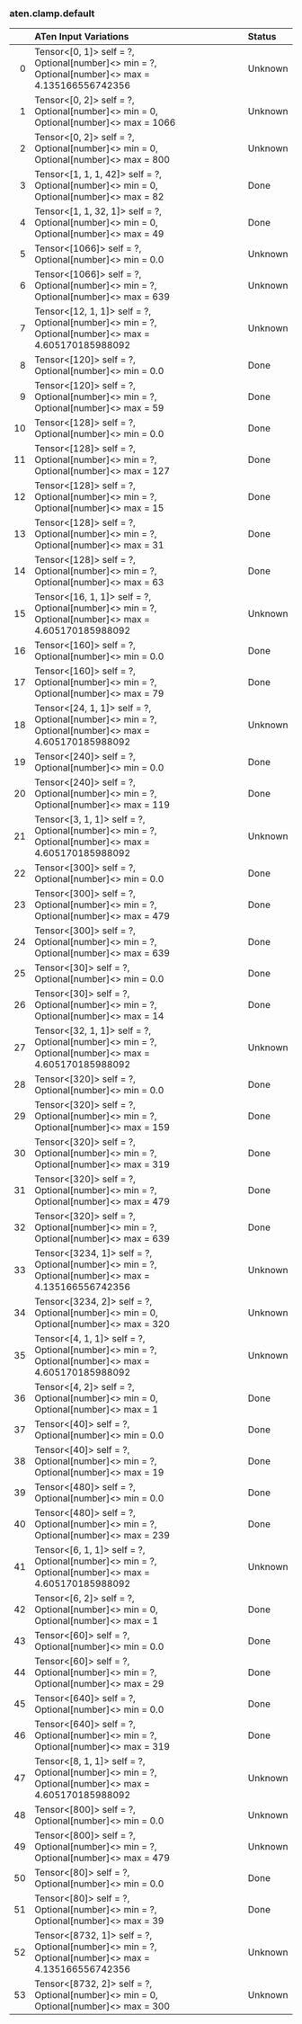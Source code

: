 ### aten.clamp.default
|    | ATen Input Variations                                                                                     | Status   |
|---:|:----------------------------------------------------------------------------------------------------------|:---------|
|  0 | Tensor<[0, 1]> self = ?,<br>Optional[number]<> min = ?,<br>Optional[number]<> max = 4.135166556742356     | Unknown  |
|  1 | Tensor<[0, 2]> self = ?,<br>Optional[number]<> min = 0,<br>Optional[number]<> max = 1066                  | Unknown  |
|  2 | Tensor<[0, 2]> self = ?,<br>Optional[number]<> min = 0,<br>Optional[number]<> max = 800                   | Unknown  |
|  3 | Tensor<[1, 1, 1, 42]> self = ?,<br>Optional[number]<> min = 0,<br>Optional[number]<> max = 82             | Done     |
|  4 | Tensor<[1, 1, 32, 1]> self = ?,<br>Optional[number]<> min = 0,<br>Optional[number]<> max = 49             | Done     |
|  5 | Tensor<[1066]> self = ?,<br>Optional[number]<> min = 0.0                                                  | Unknown  |
|  6 | Tensor<[1066]> self = ?,<br>Optional[number]<> min = ?,<br>Optional[number]<> max = 639                   | Unknown  |
|  7 | Tensor<[12, 1, 1]> self = ?,<br>Optional[number]<> min = ?,<br>Optional[number]<> max = 4.605170185988092 | Unknown  |
|  8 | Tensor<[120]> self = ?,<br>Optional[number]<> min = 0.0                                                   | Done     |
|  9 | Tensor<[120]> self = ?,<br>Optional[number]<> min = ?,<br>Optional[number]<> max = 59                     | Done     |
| 10 | Tensor<[128]> self = ?,<br>Optional[number]<> min = 0.0                                                   | Done     |
| 11 | Tensor<[128]> self = ?,<br>Optional[number]<> min = ?,<br>Optional[number]<> max = 127                    | Done     |
| 12 | Tensor<[128]> self = ?,<br>Optional[number]<> min = ?,<br>Optional[number]<> max = 15                     | Done     |
| 13 | Tensor<[128]> self = ?,<br>Optional[number]<> min = ?,<br>Optional[number]<> max = 31                     | Done     |
| 14 | Tensor<[128]> self = ?,<br>Optional[number]<> min = ?,<br>Optional[number]<> max = 63                     | Done     |
| 15 | Tensor<[16, 1, 1]> self = ?,<br>Optional[number]<> min = ?,<br>Optional[number]<> max = 4.605170185988092 | Unknown  |
| 16 | Tensor<[160]> self = ?,<br>Optional[number]<> min = 0.0                                                   | Done     |
| 17 | Tensor<[160]> self = ?,<br>Optional[number]<> min = ?,<br>Optional[number]<> max = 79                     | Done     |
| 18 | Tensor<[24, 1, 1]> self = ?,<br>Optional[number]<> min = ?,<br>Optional[number]<> max = 4.605170185988092 | Unknown  |
| 19 | Tensor<[240]> self = ?,<br>Optional[number]<> min = 0.0                                                   | Done     |
| 20 | Tensor<[240]> self = ?,<br>Optional[number]<> min = ?,<br>Optional[number]<> max = 119                    | Done     |
| 21 | Tensor<[3, 1, 1]> self = ?,<br>Optional[number]<> min = ?,<br>Optional[number]<> max = 4.605170185988092  | Unknown  |
| 22 | Tensor<[300]> self = ?,<br>Optional[number]<> min = 0.0                                                   | Done     |
| 23 | Tensor<[300]> self = ?,<br>Optional[number]<> min = ?,<br>Optional[number]<> max = 479                    | Done     |
| 24 | Tensor<[300]> self = ?,<br>Optional[number]<> min = ?,<br>Optional[number]<> max = 639                    | Done     |
| 25 | Tensor<[30]> self = ?,<br>Optional[number]<> min = 0.0                                                    | Done     |
| 26 | Tensor<[30]> self = ?,<br>Optional[number]<> min = ?,<br>Optional[number]<> max = 14                      | Done     |
| 27 | Tensor<[32, 1, 1]> self = ?,<br>Optional[number]<> min = ?,<br>Optional[number]<> max = 4.605170185988092 | Unknown  |
| 28 | Tensor<[320]> self = ?,<br>Optional[number]<> min = 0.0                                                   | Done     |
| 29 | Tensor<[320]> self = ?,<br>Optional[number]<> min = ?,<br>Optional[number]<> max = 159                    | Done     |
| 30 | Tensor<[320]> self = ?,<br>Optional[number]<> min = ?,<br>Optional[number]<> max = 319                    | Done     |
| 31 | Tensor<[320]> self = ?,<br>Optional[number]<> min = ?,<br>Optional[number]<> max = 479                    | Done     |
| 32 | Tensor<[320]> self = ?,<br>Optional[number]<> min = ?,<br>Optional[number]<> max = 639                    | Done     |
| 33 | Tensor<[3234, 1]> self = ?,<br>Optional[number]<> min = ?,<br>Optional[number]<> max = 4.135166556742356  | Unknown  |
| 34 | Tensor<[3234, 2]> self = ?,<br>Optional[number]<> min = 0,<br>Optional[number]<> max = 320                | Unknown  |
| 35 | Tensor<[4, 1, 1]> self = ?,<br>Optional[number]<> min = ?,<br>Optional[number]<> max = 4.605170185988092  | Unknown  |
| 36 | Tensor<[4, 2]> self = ?,<br>Optional[number]<> min = 0,<br>Optional[number]<> max = 1                     | Done     |
| 37 | Tensor<[40]> self = ?,<br>Optional[number]<> min = 0.0                                                    | Done     |
| 38 | Tensor<[40]> self = ?,<br>Optional[number]<> min = ?,<br>Optional[number]<> max = 19                      | Done     |
| 39 | Tensor<[480]> self = ?,<br>Optional[number]<> min = 0.0                                                   | Done     |
| 40 | Tensor<[480]> self = ?,<br>Optional[number]<> min = ?,<br>Optional[number]<> max = 239                    | Done     |
| 41 | Tensor<[6, 1, 1]> self = ?,<br>Optional[number]<> min = ?,<br>Optional[number]<> max = 4.605170185988092  | Unknown  |
| 42 | Tensor<[6, 2]> self = ?,<br>Optional[number]<> min = 0,<br>Optional[number]<> max = 1                     | Done     |
| 43 | Tensor<[60]> self = ?,<br>Optional[number]<> min = 0.0                                                    | Done     |
| 44 | Tensor<[60]> self = ?,<br>Optional[number]<> min = ?,<br>Optional[number]<> max = 29                      | Done     |
| 45 | Tensor<[640]> self = ?,<br>Optional[number]<> min = 0.0                                                   | Done     |
| 46 | Tensor<[640]> self = ?,<br>Optional[number]<> min = ?,<br>Optional[number]<> max = 319                    | Done     |
| 47 | Tensor<[8, 1, 1]> self = ?,<br>Optional[number]<> min = ?,<br>Optional[number]<> max = 4.605170185988092  | Unknown  |
| 48 | Tensor<[800]> self = ?,<br>Optional[number]<> min = 0.0                                                   | Unknown  |
| 49 | Tensor<[800]> self = ?,<br>Optional[number]<> min = ?,<br>Optional[number]<> max = 479                    | Unknown  |
| 50 | Tensor<[80]> self = ?,<br>Optional[number]<> min = 0.0                                                    | Done     |
| 51 | Tensor<[80]> self = ?,<br>Optional[number]<> min = ?,<br>Optional[number]<> max = 39                      | Done     |
| 52 | Tensor<[8732, 1]> self = ?,<br>Optional[number]<> min = ?,<br>Optional[number]<> max = 4.135166556742356  | Unknown  |
| 53 | Tensor<[8732, 2]> self = ?,<br>Optional[number]<> min = 0,<br>Optional[number]<> max = 300                | Unknown  |

